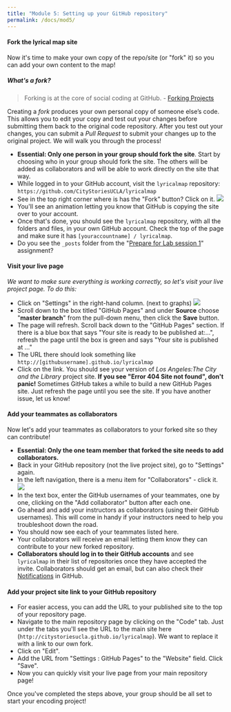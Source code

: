 ```yaml
---
title: "Module 5: Setting up your GitHub repository"
permalink: /docs/mod5/
---
```


#### Fork the lyrical map site
Now it's time to make your own copy of the repo/site (or "fork" it) so you can add your own content to the map!

##### What's a fork?
> Forking is at the core of social coding at GitHub. - [Forking Projects](https://guides.github.com/activities/forking/)

Creating a *fork* produces your own personal copy of someone else’s code. This allows you to edit your copy and test out your changes before submitting them back to the original code repository. After you test out your changes, you can submit a *Pull Request* to submit your changes up to the original project. We will walk you through the process!

* **Essential: Only one person in your group should fork the site**. Start by choosing who in your group should fork the site. The others will be added as collaborators and will be able to work directly on the site that way. 
* While logged in to your GitHub account, visit the `lyricalmap` repository: `https://github.com/CityStoriesUCLA/lyricalmap`
* See in the top right corner where is has the "Fork" button? Click on it. ![](https://www.linode.com/docs/assets/github-fork.png)
* You'll see an animation letting you know that GitHub is copying the site over to your account.
* Once that's done, you should see the `lyricalmap` repository, with all the folders and files, in your own GitHub account. Check the top of the page and make sure it has `[youraccountname] / lyricalmap`.
* Do you see the `_posts` folder from the "[Prepare for Lab session 1](../mod4/)" assignment?

#### Visit your live page
_We want to make sure everything is working correctly, so let's visit your live project page. To do this:_
* Click on "Settings" in the right-hand column. (next to graphs)
![](https://pages.github.com/images/repo-settings@2x.png)
* Scroll down to the box titled "GitHub Pages" and under **Source** choose "**master branch**" from the pull-down menu, then click the **Save** button.
* The page will refresh. Scroll back down to the "GitHub Pages" section. If there is a blue box that says "Your site is ready to be published at:...", refresh the page until the box is green and says "Your site is published at ..."
* The URL there should look something like `http://[githubusername].github.io/lyricalmap`
* Click on the link. You should see your version of _Los Angeles:The City and the Library_ project site. **If you see "Error 404 Site not found", don't panic!** Sometimes GitHub takes a while to build a new GitHub Pages site. Just refresh the page until you see the site. If you have another issue, let us know!

#### Add your teammates as collaborators
Now let's add your teammates as collaborators to your forked site so they can contribute!
* **Essential: Only the one team member that forked the site needs to add collaborators.**
* Back in your GitHub repository (not the live project site), go to "Settings" again.
* In the left navigation, there is a menu item for "Collaborators" - click it. ![](https://help.github.com/assets/images/help/repository/repo-settings-collaborators.png)
* In the text box, enter the GitHub usernames of your teammates, one by one, clicking on the "Add collaborator" button after each one.
* Go ahead and add your instructors as collaborators (using their GitHub usernames). This will come in handy if your instructors need to help you troubleshoot down the road.
* You should now see each of your teammates listed here.
* Your collaborators will receive an email letting them know they can contribute to your new forked repository.
* **Collaborators should log in to their GitHub accounts** and see `lyricalmap` in their list of repositories once they have accepted the invite. Collaborators should get an email, but can also check their [Notifications](https://github.com/notifications) in GitHub.

#### Add your project site link to your GitHub repository
* For easier access, you can add the URL to your published site to the top of your repository page.
* Navigate to the main repository page by clicking on the "Code" tab. Just under the tabs you'll see the URL to the main site here (`http://citystoriesucla.github.io/lyricalmap`). We want to replace it with a link to our own fork.
* Click on "Edit".
* Add the URL from "Settings : GitHub Pages" to the "Website" field. Click "Save".
* Now you can quickly visit your live page from your main repository page!

Once you've completed the steps above, your group should be all set to start your encoding project!
